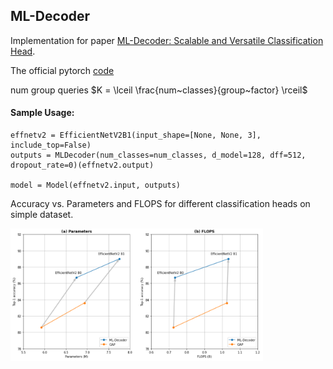 ## ML-Decoder

Implementation for paper [ML-Decoder: Scalable and Versatile Classification Head](https://arxiv.org/abs/2111.12933).

The official pytorch [code](https://github.com/Alibaba-MIIL/ML_Decoder)

num group queries $K = \lceil \frac{num~classes}{group~factor} \rceil$

#### Sample Usage:

```
effnetv2 = EfficientNetV2B1(input_shape=[None, None, 3], include_top=False)
outputs = MLDecoder(num_classes=num_classes, d_model=128, dff=512, dropout_rate=0)(effnetv2.output)

model = Model(effnetv2.input, outputs)
```
Accuracy vs. Parameters and FLOPS for different classification heads on simple dataset.

<img src="https://github.com/bdghuy/ML-Decoder/blob/main/img_.PNG" width="404" height="212">

